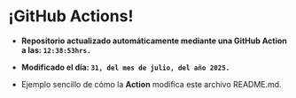 # ¡GitHub Actions!
* **Repositorio actualizado automáticamente mediante una GitHub Action a las: `12:38:53hrs.`**
* **Modificado el día: `31, del mes de julio, del año 2025.`**

* Ejemplo sencillo de cómo la **Action** modifica este archivo README.md.
